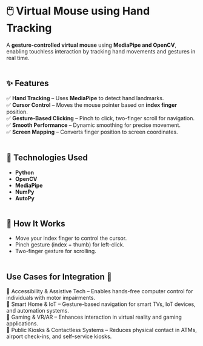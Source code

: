 # 🖱️ Virtual Mouse using Hand Tracking  

A **gesture-controlled virtual mouse** using **MediaPipe and OpenCV**, enabling touchless interaction by tracking hand movements and gestures in real time.<br><br>  

## ✨ Features <br>
✅ **Hand Tracking** – Uses **MediaPipe** to detect hand landmarks.<br>
✅ **Cursor Control** – Moves the mouse pointer based on **index finger** position.  <br>
✅ **Gesture-Based Clicking** – Pinch to click, two-finger scroll for navigation.  <br>
✅ **Smooth Performance** – Dynamic smoothing for precise movement.  <br>
✅ **Screen Mapping** – Converts finger position to screen coordinates. <br> <br>

## 📌 Technologies Used  <br>
- **Python**  <br>
- **OpenCV**  <br>
- **MediaPipe**  <br>
- **NumPy**  <br>
- **AutoPy**  <br><br>

## 🎯 How It Works<br>
- Move your index finger to control the cursor.<br>
- Pinch gesture (index + thumb) for left-click.<br>
- Two-finger gesture for scrolling.<br><br>

## Use Cases for Integration 🚀<br>
🔹 Accessibility & Assistive Tech – Enables hands-free computer control for individuals with motor impairments.<br>
🔹 Smart Home & IoT – Gesture-based navigation for smart TVs, IoT devices, and automation systems.<br>
🔹 Gaming & VR/AR – Enhances interaction in virtual reality and gaming applications.<br>
🔹 Public Kiosks & Contactless Systems – Reduces physical contact in ATMs, airport check-ins, and self-service kiosks.<br>
